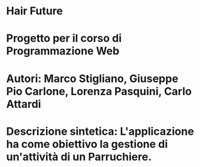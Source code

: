 # Hair Future
# Progetto per il corso di Programmazione Web
# Autori: Marco Stigliano, Giuseppe Pio Carlone, Lorenza Pasquini, Carlo Attardi
# Descrizione sintetica: L'applicazione ha come obiettivo la gestione di un'attività di un Parruchiere.
